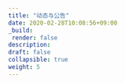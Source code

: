 ```yaml
---
title: "动态与公告"
date: 2020-02-28T10:08:56+09:00
_build:
 render: false 
description:
draft: false
collapsible: true
weight: 5
---
```

